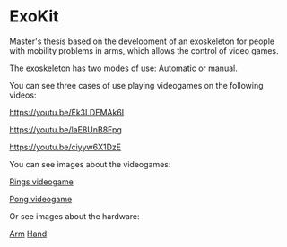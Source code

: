 # ExoKit

Master's thesis based on the development of an exoskeleton for people with mobility problems in arms, which allows the control of video games.

The exoskeleton has two modes of use: Automatic or manual.

You can see three cases of use playing videogames on the following videos:

https://youtu.be/Ek3LDEMAk6I

https://youtu.be/laE8UnB8Fpg

https://youtu.be/ciyyw6X1DzE

You can see images about the videogames:

[Rings videogame](img/rings.png)

[Pong videogame](img/pong.png)

Or see images about the hardware:

[Arm](img/exo-arm.jpeg)
[Hand](img/exo-hand.jpeg)
